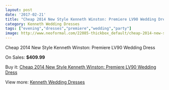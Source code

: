 ```yaml
---
layout: post
date: '2017-02-21'
title: "Cheap 2014 New Style Kenneth Winston: Premiere LV90 Wedding Dress"
category: Kenneth Wedding Dresses
tags: ["evening","dresses","premiere","wedding","party"]
image: http://www.neoformal.com/22085-thickbox_default/cheap-2014-new-style-kenneth-winston-premiere-lv90-wedding-dress.jpg
---
```

Cheap 2014 New Style Kenneth Winston: Premiere LV90 Wedding Dress

On Sales: **$409.99**
<a href="https://www.neoformal.com/en/kenneth-wedding-dresses-2014/7247-cheap-2014-new-style-kenneth-winston-premiere-lv90-wedding-dress.html"><amp-img layout="responsive" width="600" height="600" src="//www.neoformal.com/22085-thickbox_default/cheap-2014-new-style-kenneth-winston-premiere-lv90-wedding-dress.jpg" alt="Cheap 2014 New Style Kenneth Winston: Premiere LV90 Wedding Dress 0" /></a>
<a href="https://www.neoformal.com/en/kenneth-wedding-dresses-2014/7247-cheap-2014-new-style-kenneth-winston-premiere-lv90-wedding-dress.html"><amp-img layout="responsive" width="600" height="600" src="//www.neoformal.com/22086-thickbox_default/cheap-2014-new-style-kenneth-winston-premiere-lv90-wedding-dress.jpg" alt="Cheap 2014 New Style Kenneth Winston: Premiere LV90 Wedding Dress 1" /></a>

Buy it: [Cheap 2014 New Style Kenneth Winston: Premiere LV90 Wedding Dress](https://www.neoformal.com/en/kenneth-wedding-dresses-2014/7247-cheap-2014-new-style-kenneth-winston-premiere-lv90-wedding-dress.html "Cheap 2014 New Style Kenneth Winston: Premiere LV90 Wedding Dress")

View more: [Kenneth Wedding Dresses](https://www.neoformal.com/en/114-kenneth-wedding-dresses-2014 "Kenneth Wedding Dresses")